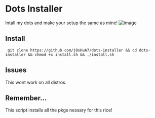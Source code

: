 # Dots Installer

Intall my dots and make your setup the same as mine!
![image](https://github.com/user-attachments/assets/af92123e-8cad-400b-8a77-cf42d72b149c)

## Install
``` git clone https://github.com/j0sHuA7/dots-installer && cd dots-installer && chmod +x install.sh && ./install.sh```
## Issues
This wont work on all distros.
## Remember...
This script installs all the pkgs nessary for this rice!
